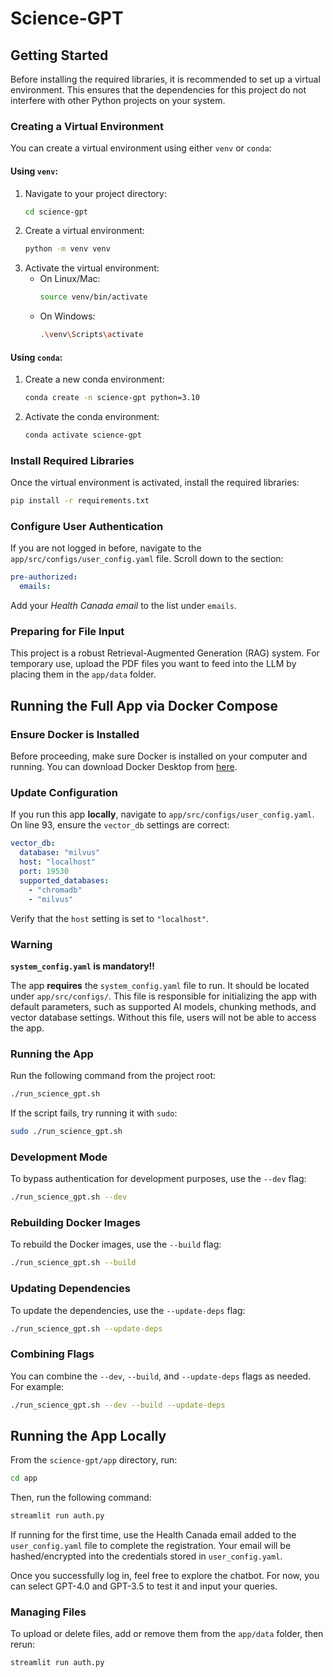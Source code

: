 # Science-GPT

## Getting Started

Before installing the required libraries, it is recommended to set up a virtual environment. This ensures that the dependencies for this project do not interfere with other Python projects on your system.

### Creating a Virtual Environment

You can create a virtual environment using either `venv` or `conda`:

#### Using `venv`:

1. Navigate to your project directory:
   ```bash
   cd science-gpt
   ```
2. Create a virtual environment:
   ```bash
   python -m venv venv
   ```
3. Activate the virtual environment:
   - On Linux/Mac:
     ```bash
     source venv/bin/activate
     ```
   - On Windows:
     ```bash
     .\venv\Scripts\activate
     ```

#### Using `conda`:

1. Create a new conda environment:
   ```bash
   conda create -n science-gpt python=3.10
   ```
2. Activate the conda environment:
   ```bash
   conda activate science-gpt
   ```

### Install Required Libraries

Once the virtual environment is activated, install the required libraries:

```bash
pip install -r requirements.txt
```

### Configure User Authentication

If you are not logged in before, navigate to the `app/src/configs/user_config.yaml` file. Scroll down to the section:

```yaml
pre-authorized:
  emails:
```

Add your _Health Canada_ _email_ to the list under `emails`.

### Preparing for File Input

This project is a robust Retrieval-Augmented Generation (RAG) system. For temporary use, upload the PDF files you want to feed into the LLM by placing them in the `app/data` folder.

## Running the Full App via Docker Compose

### Ensure Docker is Installed

Before proceeding, make sure Docker is installed on your computer and running. You can download Docker Desktop from [here](https://www.docker.com/products/docker-desktop/).

### Update Configuration

If you run this app **locally**, navigate to `app/src/configs/user_config.yaml`. On line 93, ensure the `vector_db` settings are correct:

```yaml
vector_db:
  database: "milvus"
  host: "localhost"
  port: 19530
  supported_databases:
    - "chromadb"
    - "milvus"
```

Verify that the `host` setting is set to `"localhost"`.

### Warning

**`system_config.yaml` is mandatory‼️**

The app **requires** the `system_config.yaml` file to run. It should be located under `app/src/configs/`. This file is responsible for initializing the app with default parameters, such as supported AI models, chunking methods, and vector database settings. Without this file, users will not be able to access the app.


### Running the App

Run the following command from the project root:

```bash
./run_science_gpt.sh
```

If the script fails, try running it with `sudo`:

```bash
sudo ./run_science_gpt.sh
```

### Development Mode

To bypass authentication for development purposes, use the `--dev` flag:

```bash
./run_science_gpt.sh --dev
```

### Rebuilding Docker Images

To rebuild the Docker images, use the `--build` flag:

```bash
./run_science_gpt.sh --build
```

### Updating Dependencies

To update the dependencies, use the `--update-deps` flag:

```bash
./run_science_gpt.sh --update-deps
```

### Combining Flags

You can combine the `--dev`, `--build`, and `--update-deps` flags as needed. For example:

```bash
./run_science_gpt.sh --dev --build --update-deps
```

## Running the App Locally

From the `science-gpt/app` directory, run:

```bash
cd app
```

Then, run the following command:

```bash
streamlit run auth.py
```

If running for the first time, use the Health Canada email added to the `user_config.yaml` file to complete the registration. Your email will be hashed/encrypted into the credentials stored in `user_config.yaml`.

Once you successfully log in, feel free to explore the chatbot. For now, you can select GPT-4.0 and GPT-3.5 to test it and input your queries. 

### Managing Files

To upload or delete files, add or remove them from the `app/data` folder, then rerun:

```bash
streamlit run auth.py
```

